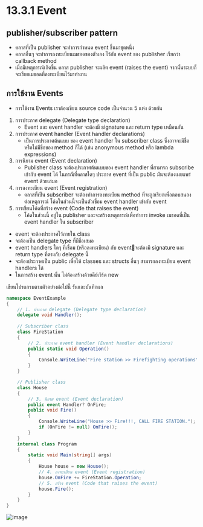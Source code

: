# 13.3.1 Event

## publisher/subscriber pattern 
- คลาสที่เป็น publisher จะทำการกำหนด  event ขึ้นมาชุดหนึ่ง 
- คลาสอื่นๆ จะทำการลงทะเบียนเมธอดของตัวเอง ไว้กับ event ของ publisher เรียกว่า callback method
- เมื่อมีเหตุการณ์เกิดขึ้น คลาส publisher จะผลิต event (raises the event) จากนั้นระบบก็จะเรียกเมธอดที่ลงทะเบียนไว้มาทำงาน

## การใช้งาน Events
* การใช้งาน Events เราต้องเขียน source code เป็นจำนวน 5 แห่ง ด้วยกัน

1. การประกาศ delegate (Delegate type declaration)
   - Event และ event handler จะต้องมี signature และ return type เหมือนกัน
2. การประกาศ event handler (Event handler declarations)
   - เป็นการประกาศต้นแบบ ของ event handler ใน subscriber class ซึ่งอาจจะมีชื่อหรือไม่มีชื่อของ method ก็ได้ (เข่น anonymous method หรือ lambda expressions) 
3. การนิยาม event (Event declaration)
   - Publisher class จะต้องประกาศต้นแบบของ event handler ที่สามารถ subscribe เข้ากับ event ได้ ในกรณีที่คลาสใดๆ ประกาศ event ที่เป็น public มันจะต้องเผยแพร่ event ด้วยเสมอ
4. การลงทะเบียน event (Event registration)
   - คลาสที่เป็น subscriber จะต้องทำการลงทะเบียน method ที่จะถูกเรียกเพื่อตอบสนองต่อเหตุการณ์ โค้ดในส่วนนี้จะเป็นตัวเชื่อม event handler เข้ากับ event
5. การเขียนโค้ดที่สร้าง event (Code that raises the event)
   - โค้ดในส่วนนี้ อยู่ใน publisher และจะสร้างเหตุการณ์เพื่อทำการ invoke เมธอดที่เป็น event handler ใน subscriber


- event จะต้องประกาศไว้ภายใน class
- จะต้องเป็น delegate type ที่มีชื่อเสมอ
- event handlers ใดๆ ที่เชื่อม (หรือลงทะเบียน) กับ eventจะต้องมี signature และ return type ที่ตรงกับ delegate นี้
- จะต้องประกาศเป็น  public เพื่อให้ classes และ structs อื่นๆ สามารถลงทะเบียน event handlers ได้
- ในการสร้าง event นั้น  ไม่ต้องสร้างด้วยคีย์เวิร์ด new


เขียนโปรแกรมตามตัวอย่างต่อไปนี้ รันและบันทึกผล

```cs
namespace EventExample
{
    // 1. ประกาศ delegate (Delegate type declaration)
    delegate void Handler();
    
    // Subscriber class
    class FireStation
    {
        // 2. ประกาศ event handler (Event handler declarations)
        public static void Operation()
        {
            Console.WriteLine("Fire station >> Firefighting operations");
        }
    }

    // Publisher class
    class House
    {
        // 3. นิยาม event (Event declaration)
        public event Handler? OnFire;
        public void Fire()
        {
            Console.WriteLine("House >> Fire!!!, CALL FIRE STATION.");
            if (OnFire != null) OnFire();
        }
    }
    internal class Program
    {
        static void Main(string[] args)
        {
            House house = new House();
            // 4. ลงทะเบียน event (Event registration)
            house.OnFire += FireStation.Operation;
            // 5. สร้าง event (Code that raises the event)
            house.Fire();
        }
    }
}
```
![image](https://user-images.githubusercontent.com/115066261/236120202-7b669ffb-23ea-4a2a-bb64-6a74bffd5e6d.png)
